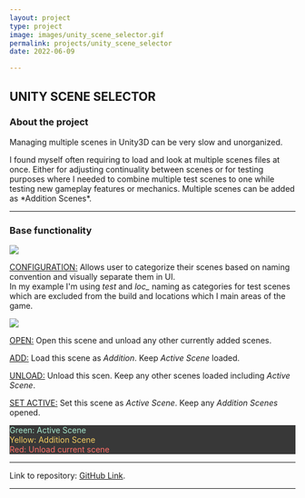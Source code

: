 ```yaml
---
layout: project
type: project
image: images/unity_scene_selector.gif
permalink: projects/unity_scene_selector
date: 2022-06-09

---
```


<div class="ui embed" data-source="vimeo" data-id="716027959" ></div>

## UNITY SCENE SELECTOR

### About the project
<p>Managing multiple scenes in Unity3D can be very slow and unorganized.</p>
I found myself often requiring to load and look at multiple scenes files at once. Either for adjusting continuality between scenes or for testing purposes where I needed to combine multiple test scenes to one while testing new gameplay features or mechanics. Multiple scenes can be added as *Addition Scenes*.

***

### Base functionality

<div class="ui right large floated rounded image">
  <img class="ui image" src="{{ site.baseurl }}/images/unity_scene_selector_config.jpg">
</div>

<ins>CONFIGURATION:</ins> Allows user to categorize their scenes based on naming convention and visually separate them in UI.<br>In my example I'm using *_test_* and *loc_* naming as categories for test scenes which are excluded from the build and locations which I main areas of the game.


<div class="ui right large floated rounded image">
  <img class="ui image" src="{{ site.baseurl }}/images/unity_scene_selector_b.jpg">
</div>

<ins>OPEN:</ins> Open this scene and unload any other currently added scenes.

<ins>ADD:</ins> Load this scene as *Addition*. Keep *Active Scene* loaded.

<ins>UNLOAD:</ins> Unload this scen. Keep any other scenes loaded including *Active Scene*.

<ins>SET ACTIVE:</ins> Set this scene as *Active Scene*. Keep any *Addition Scenes* opened.

<div style="background:#383838">
  <p style="color:#A7E8CE">Green: Active Scene<br>
  <span style="color:#F5CD61">Yellow: Addition Scene</span><br>
  <span style="color:#FF6E68">Red: Unload current scene</span></p>
</div>

***

Link to repository: [GitHub Link](https://github.com/michal-lopasovsky/Unity3d-juniper/tree/main/unity_scene_selector).

***
